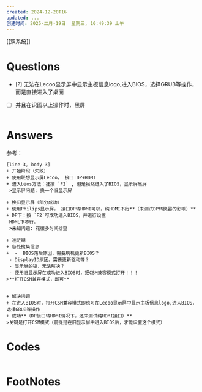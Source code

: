 ```yaml
---
created: 2024-12-20T16
updated: ...
创建时间: 2025-二月-19日  星期三, 10:49:39 上午
---
```

[[双系统]]

# Questions

- [?] 无法在Lecoo显示屏中显示主板信息logo,进入BIOS，选择GRUB等操作，而是直接进入了桌面
- [ ] 并且在识图以上操作时，黑屏

```python

```

# Answers
参考：



```timeline
[line-3, body-3]
+ 开始阶段（失败）
+ 使用联想显示屏Lecoo， 接口 DP+HDMI
+ 进入bios方法：狂按 `F2` , 但是虽然进入了BIOS，显示屏黑屏
 >显示屏问题: 换一个旧显示屏

+ 换旧显示屏（部分成功）
+ 使用Philips显示屏， 接口DP转HDMI可以，纯HDMI不行**（未测试DP转换器的影响）**
+ DP下：按 `F2`可成功进入BIOS，并进行设置
 HDML下不行。
 >未知问题: 花很多时间排查

+ 迷茫期
+ 各处搜集信息
+  -  BIOS落后原因，需要刷机更新BIOS？
 - DisplayID原因。需要更新驱动等？
 - 显示屏的锅，无法解决？
 - 使用旧显示屏在成功进入BIOS时，把CSM兼容模式打开！！！
>**打开CSM兼容模式，即可**


+ 解决问题
+ 在进入BIOS时，打开CSM兼容模式即也可在Lecoo显示屏中显示主板信息logo,进入BIOS，选择GRUB等操作
+ 成功**（DP接口转HDMI情况下，还未测试纯HDMI接口）**
>关键是打开CSM模式（前提是在旧显示屏中进入BIOS后，才能设置这个模式）
```


# Codes

```python

```


# FootNotes
